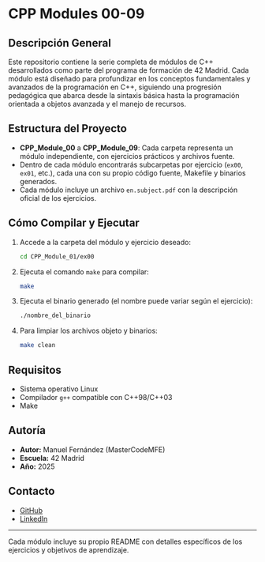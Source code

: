 # CPP Modules 00-09

## Descripción General

Este repositorio contiene la serie completa de módulos de C++ desarrollados como parte del programa de formación de 42 Madrid. Cada módulo está diseñado para profundizar en los conceptos fundamentales y avanzados de la programación en C++, siguiendo una progresión pedagógica que abarca desde la sintaxis básica hasta la programación orientada a objetos avanzada y el manejo de recursos.

## Estructura del Proyecto

- **CPP_Module_00** a **CPP_Module_09**: Cada carpeta representa un módulo independiente, con ejercicios prácticos y archivos fuente.
- Dentro de cada módulo encontrarás subcarpetas por ejercicio (`ex00`, `ex01`, etc.), cada una con su propio código fuente, Makefile y binarios generados.
- Cada módulo incluye un archivo `en.subject.pdf` con la descripción oficial de los ejercicios.

## Cómo Compilar y Ejecutar

1. Accede a la carpeta del módulo y ejercicio deseado:
   ```sh
   cd CPP_Module_01/ex00
   ```
2. Ejecuta el comando `make` para compilar:
   ```sh
   make
   ```
3. Ejecuta el binario generado (el nombre puede variar según el ejercicio):
   ```sh
   ./nombre_del_binario
   ```
4. Para limpiar los archivos objeto y binarios:
   ```sh
   make clean
   ```

## Requisitos
- Sistema operativo Linux
- Compilador `g++` compatible con C++98/C++03
- Make

## Autoría
- **Autor:** Manuel Fernández (MasterCodeMFE)
- **Escuela:** 42 Madrid
- **Año:** 2025

## Contacto
- [GitHub](https://github.com/MasterCodeMFE)
- [LinkedIn](https://www.linkedin.com/in/manuel-fernandez)

---

Cada módulo incluye su propio README con detalles específicos de los ejercicios y objetivos de aprendizaje.
